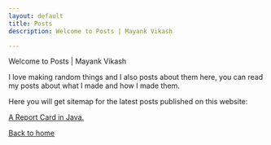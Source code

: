 ```yaml
---
layout: default
title: Posts
description: Welcome to Posts | Mayank Vikash

---
```


Welcome to Posts | Mayank Vikash

I love making random things and I also posts about them here, you can read my posts about what I made and how I made them.

Here you will get sitemap for the latest posts published on this website:

[A Report Card in Java.](https://mayankvikash.ml/posts/simple-report-card-in-java.html)

[Back to home](https://mayankvikash.ml/)
